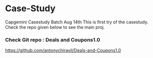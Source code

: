 # Case-Study

Capgemini Casestudy Batch Aug 14th
This is first try of the casestudy. Check the repo given below to see the main proj.

### Check Git repo : Deals and Coupons1.0
https://github.com/antonychirayil/Deals-and-Coupons1.0
